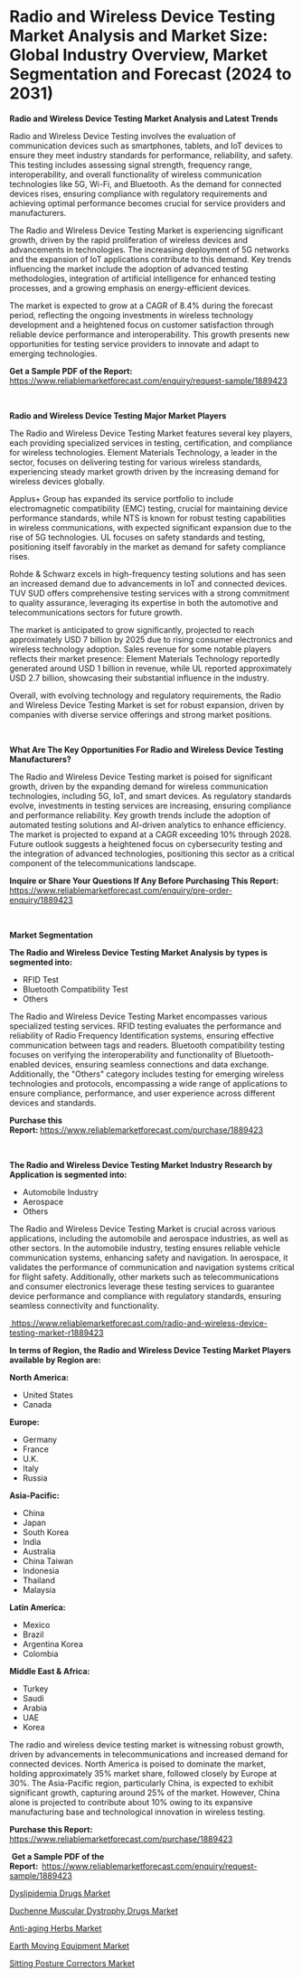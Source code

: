 <p><h1>Radio and Wireless Device Testing Market Analysis and Market Size: Global Industry Overview, Market Segmentation and Forecast (2024 to 2031)</h1></p><p><strong>Radio and Wireless Device Testing Market Analysis and Latest Trends</strong></p>
<p><p>Radio and Wireless Device Testing involves the evaluation of communication devices such as smartphones, tablets, and IoT devices to ensure they meet industry standards for performance, reliability, and safety. This testing includes assessing signal strength, frequency range, interoperability, and overall functionality of wireless communication technologies like 5G, Wi-Fi, and Bluetooth. As the demand for connected devices rises, ensuring compliance with regulatory requirements and achieving optimal performance becomes crucial for service providers and manufacturers.</p><p>The Radio and Wireless Device Testing Market is experiencing significant growth, driven by the rapid proliferation of wireless devices and advancements in technologies. The increasing deployment of 5G networks and the expansion of IoT applications contribute to this demand. Key trends influencing the market include the adoption of advanced testing methodologies, integration of artificial intelligence for enhanced testing processes, and a growing emphasis on energy-efficient devices.</p><p>The market is expected to grow at a CAGR of 8.4% during the forecast period, reflecting the ongoing investments in wireless technology development and a heightened focus on customer satisfaction through reliable device performance and interoperability. This growth presents new opportunities for testing service providers to innovate and adapt to emerging technologies.</p></p>
<p><strong>Get a Sample PDF of the Report:&nbsp;</strong> <a href="https://www.reliablemarketforecast.com/enquiry/request-sample/1889423?utm_campaign=1159&utm_medium=2&utm_source=Github&utm_content=ia&utm_term=24102024&utm_id=radio-and-wireless-device-testing">https://www.reliablemarketforecast.com/enquiry/request-sample/1889423</a></p>
<p>&nbsp;</p>
<p><strong>Radio and Wireless Device Testing Major Market Players</strong></p>
<p><p>The Radio and Wireless Device Testing Market features several key players, each providing specialized services in testing, certification, and compliance for wireless technologies. Element Materials Technology, a leader in the sector, focuses on delivering testing for various wireless standards, experiencing steady market growth driven by the increasing demand for wireless devices globally.</p><p>Applus+ Group has expanded its service portfolio to include electromagnetic compatibility (EMC) testing, crucial for maintaining device performance standards, while NTS is known for robust testing capabilities in wireless communications, with expected significant expansion due to the rise of 5G technologies. UL focuses on safety standards and testing, positioning itself favorably in the market as demand for safety compliance rises.</p><p>Rohde & Schwarz excels in high-frequency testing solutions and has seen an increased demand due to advancements in IoT and connected devices. TUV SUD offers comprehensive testing services with a strong commitment to quality assurance, leveraging its expertise in both the automotive and telecommunications sectors for future growth.</p><p>The market is anticipated to grow significantly, projected to reach approximately USD 7 billion by 2025 due to rising consumer electronics and wireless technology adoption. Sales revenue for some notable players reflects their market presence: Element Materials Technology reportedly generated around USD 1 billion in revenue, while UL reported approximately USD 2.7 billion, showcasing their substantial influence in the industry.</p><p>Overall, with evolving technology and regulatory requirements, the Radio and Wireless Device Testing Market is set for robust expansion, driven by companies with diverse service offerings and strong market positions.</p></p>
<p>&nbsp;</p>
<p><strong>What Are The Key Opportunities For Radio and Wireless Device Testing Manufacturers?</strong></p>
<p><p>The Radio and Wireless Device Testing market is poised for significant growth, driven by the expanding demand for wireless communication technologies, including 5G, IoT, and smart devices. As regulatory standards evolve, investments in testing services are increasing, ensuring compliance and performance reliability. Key growth trends include the adoption of automated testing solutions and AI-driven analytics to enhance efficiency. The market is projected to expand at a CAGR exceeding 10% through 2028. Future outlook suggests a heightened focus on cybersecurity testing and the integration of advanced technologies, positioning this sector as a critical component of the telecommunications landscape.</p></p>
<p><strong>Inquire or Share Your Questions If Any Before Purchasing This Report:</strong> <a href="https://www.reliablemarketforecast.com/enquiry/pre-order-enquiry/1889423?utm_campaign=1159&utm_medium=2&utm_source=Github&utm_content=ia&utm_term=24102024&utm_id=radio-and-wireless-device-testing">https://www.reliablemarketforecast.com/enquiry/pre-order-enquiry/1889423</a></p>
<p>&nbsp;</p>
<p><strong>Market Segmentation</strong></p>
<p><strong>The Radio and Wireless Device Testing Market Analysis by types is segmented into:</strong></p>
<p><ul><li>RFID Test</li><li>Bluetooth Compatibility Test</li><li>Others</li></ul></p>
<p><p>The Radio and Wireless Device Testing Market encompasses various specialized testing services. RFID testing evaluates the performance and reliability of Radio Frequency Identification systems, ensuring effective communication between tags and readers. Bluetooth compatibility testing focuses on verifying the interoperability and functionality of Bluetooth-enabled devices, ensuring seamless connections and data exchange. Additionally, the "Others" category includes testing for emerging wireless technologies and protocols, encompassing a wide range of applications to ensure compliance, performance, and user experience across different devices and standards.</p></p>
<p><strong>Purchase this Report:&nbsp;</strong><a href="https://www.reliablemarketforecast.com/purchase/1889423?utm_campaign=1159&utm_medium=2&utm_source=Github&utm_content=ia&utm_term=24102024&utm_id=radio-and-wireless-device-testing">https://www.reliablemarketforecast.com/purchase/1889423</a></p>
<p>&nbsp;</p>
<p><strong>The Radio and Wireless Device Testing Market Industry Research by Application is segmented into:</strong></p>
<p><ul><li>Automobile Industry</li><li>Aerospace</li><li>Others</li></ul></p>
<p><p>The Radio and Wireless Device Testing Market is crucial across various applications, including the automobile and aerospace industries, as well as other sectors. In the automobile industry, testing ensures reliable vehicle communication systems, enhancing safety and navigation. In aerospace, it validates the performance of communication and navigation systems critical for flight safety. Additionally, other markets such as telecommunications and consumer electronics leverage these testing services to guarantee device performance and compliance with regulatory standards, ensuring seamless connectivity and functionality.</p></p>
<p><a href="https://www.reliablemarketforecast.com/radio-and-wireless-device-testing-market-r1889423?utm_campaign=1159&utm_medium=2&utm_source=Github&utm_content=ia&utm_term=24102024&utm_id=radio-and-wireless-device-testing">&nbsp;https://www.reliablemarketforecast.com/radio-and-wireless-device-testing-market-r1889423</a></p>
<p><strong>In terms of Region, the Radio and Wireless Device Testing Market Players available by Region are:</strong></p>
<p>
    <p> <strong> North America: </strong>
        <ul>
            <li>United States</li>
            <li>Canada</li>
        </ul>
        </p> 
    <p> <strong> Europe: </strong>
        <ul>
            <li>Germany</li>
            <li>France</li>
            <li>U.K.</li>
            <li>Italy</li>
            <li>Russia</li>
        </ul>
        </p> 
    <p> <strong> Asia-Pacific: </strong>
        <ul>
            <li>China</li>
            <li>Japan</li>
            <li>South Korea</li>
            <li>India</li>
            <li>Australia</li>
            <li>China Taiwan</li>
            <li>Indonesia</li>
            <li>Thailand</li>
            <li>Malaysia</li>
        </ul>
        </p> 
    <p> <strong> Latin America: </strong>
        <ul>
            <li>Mexico</li>
            <li>Brazil</li>
            <li>Argentina Korea</li>
            <li>Colombia</li>
        </ul>
        </p> 
    <p> <strong> Middle East & Africa: </strong>
        <ul>
            <li>Turkey</li>
            <li>Saudi</li>
            <li>Arabia</li>
            <li>UAE</li>
            <li>Korea</li>
        </ul>
    </p>
    </p>
<p><p>The radio and wireless device testing market is witnessing robust growth, driven by advancements in telecommunications and increased demand for connected devices. North America is poised to dominate the market, holding approximately 35% market share, followed closely by Europe at 30%. The Asia-Pacific region, particularly China, is expected to exhibit significant growth, capturing around 25% of the market. However, China alone is projected to contribute about 10% owing to its expansive manufacturing base and technological innovation in wireless testing.</p></p>
<p><strong>Purchase this Report: </strong><a href="https://www.reliablemarketforecast.com/purchase/1889423?utm_campaign=1159&utm_medium=2&utm_source=Github&utm_content=ia&utm_term=24102024&utm_id=radio-and-wireless-device-testing">https://www.reliablemarketforecast.com/purchase/1889423</a></p>
<p>&nbsp;<strong>Get a Sample PDF of the Report:&nbsp;&nbsp;</strong><a href="https://www.reliablemarketforecast.com/enquiry/request-sample/1889423?utm_campaign=1159&utm_medium=2&utm_source=Github&utm_content=ia&utm_term=24102024&utm_id=radio-and-wireless-device-testing">https://www.reliablemarketforecast.com/enquiry/request-sample/1889423</a></p>
<p><strong></strong></p>
<p><p><a href="https://www.linkedin.com/pulse/decoding-dyslipidemia-drugs-industry-dynamics-strategic-imperatives-byw8e?utm_campaign=1159&utm_medium=2&utm_source=Github&utm_content=ia&utm_term=24102024&utm_id=radio-and-wireless-device-testing">Dyslipidemia Drugs Market</a></p><p><a href="https://www.linkedin.com/pulse/duchenne-muscular-dystrophy-drugs-industry-analysis-report-tgdne?utm_campaign=1159&utm_medium=2&utm_source=Github&utm_content=ia&utm_term=24102024&utm_id=radio-and-wireless-device-testing">Duchenne Muscular Dystrophy Drugs Market</a></p><p><a href="https://github.com/chantekestenmo/Market-Research-Report-List-1/blob/main/anti-aging-herbs-market.md?utm_campaign=1159&utm_medium=2&utm_source=Github&utm_content=ia&utm_term=24102024&utm_id=radio-and-wireless-device-testing">Anti-aging Herbs Market</a></p><p><a href="https://www.linkedin.com/pulse/evolution-earth-moving-equipment-market-key-shifts-from-2024-woqye?utm_campaign=1159&utm_medium=2&utm_source=Github&utm_content=ia&utm_term=24102024&utm_id=radio-and-wireless-device-testing">Earth Moving Equipment Market</a></p><p><a href="https://github.com/mickahmaland/Market-Research-Report-List-1/blob/main/sitting-posture-correctors-market.md?utm_campaign=1159&utm_medium=2&utm_source=Github&utm_content=ia&utm_term=24102024&utm_id=radio-and-wireless-device-testing">Sitting Posture Correctors Market</a></p></p>